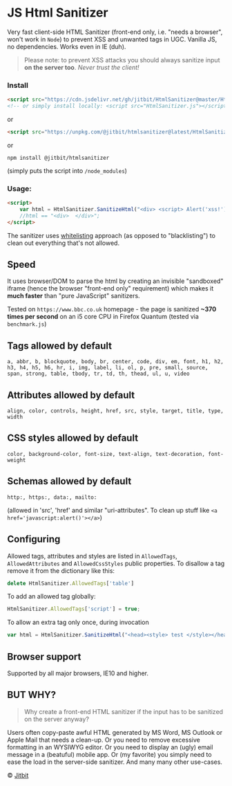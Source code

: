 # JS Html Sanitizer

Very fast client-side HTML Sanitizer (front-end only, i.e. "needs a browser", won't work in `Node`) to prevent XSS and unwanted tags in UGC. Vanilla JS, no dependencies. Works even in IE (duh).

> Please note: to prevent XSS attacks you should always sanitize input **on the server too**. *Never trust the client!*

### Install

```html
<script src="https://cdn.jsdelivr.net/gh/jitbit/HtmlSanitizer@master/HtmlSanitizer.js"></script>
<!-- or simply install locally: <script src="HtmlSanitizer.js"></script> -->
```

or

```html
<script src="https://unpkg.com/@jitbit/htmlsanitizer@latest/HtmlSanitizer.js"></script>
```

or

```
npm install @jitbit/htmlsanitizer
```

(simply puts the script into `/node_modules`)

### Usage:

```html
<script>
    var html = HtmlSanitizer.SanitizeHtml("<div> <script> Alert('xss!'); </sc" + "ript> </div>");
    //html == "<div>  </div>";
</script>
```

The sanitizer uses [whitelisting](https://en.wikipedia.org/wiki/Whitelisting) approach (as opposed to "blacklisting") to clean out everything that's not allowed.

## Speed

It uses browser/DOM to parse the html by creating an invisible "sandboxed" iframe (hence the browser "front-end only" requirement) which makes it **much faster** than "pure JavaScript" sanitizers.

Tested on `https://www.bbc.co.uk` homepage - the page is sanitized **~370 times per second** on an i5 core CPU in Firefox Quantum (tested via `benchmark.js`)

## Tags allowed by default

`a, abbr, b, blockquote, body, br, center, code, div, em, font, h1, h2, h3, h4, h5, h6, hr, i, img, label, li, ol, p, pre, small, source, span, strong, table, tbody, tr, td, th, thead, ul, u, video`

## Attributes allowed by default

`align, color, controls, height, href, src, style, target, title, type, width`

## CSS styles allowed by default

`color, background-color, font-size, text-align, text-decoration, font-weight`

## Schemas allowed by default

`http:, https:, data:, mailto:`

(allowed in 'src', 'href' and similar "uri-attributes". To clean up stuff like `<a href='javascript:alert()'></a>`)

## Configuring

Allowed tags, attributes and styles are listed in `AllowedTags`, `AllowedAttributes` and `AllowedCssStyles` public properties. To disallow a tag remove it from the dictionary like this:

```javascript
delete HtmlSanitizer.AllowedTags['table']
```

To add an allowed tag globally:

```javascript
HtmlSanitizer.AllowedTags['script'] = true;
```

To allow an extra tag only once, during invocation

```javascript
var html = HtmlSanitizer.SanitizeHtml("<head><style> test </style></head>", ["head", "style"]);
```

## Browser support

Supported by all major browsers, IE10 and higher.

## BUT WHY?

> Why create a front-end HTML sanitizer if the input has to be sanitized on the server anyway?

Users often copy-paste awful HTML generated by MS Word, MS Outlook or Apple Mail that needs a clean-up. Or you need to remove excessive formatting in an WYSIWYG editor. Or you need to display an (ugly) email message in a (beatuful) mobile app. Or (my favorite) you simply need to ease the load in the server-side sanitizer. And many many other use-cases.


&copy; [Jitbit](https://jitbit.github.com/)
